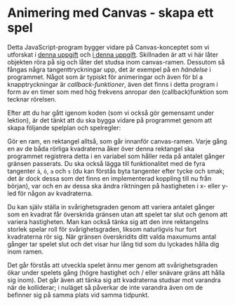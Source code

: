 # Animering med Canvas - skapa ett spel

Detta JavaScript-program bygger vidare på Canvas-konceptet som vi utforskat
i [denna uppgift](https://github.com/nika-edu/canvas-uppgift) och
[i denna uppgift](https://github.com/nika-edu/canvas-2022). Skillnaden är att vi
här låter objekten röra på sig och låter det studsa inom canvas-ramen. Dessutom
så fångas några tangenttryckningar upp, det är exempel på en _händelse_ i
programmet. Något som är typiskt för animeringar och även för bl a
knapptryckningar är _callback-funktioner_, även det finns i detta program i form
av en timer som med hög frekvens anropar den (callback)funktion som tecknar
rörelsen.

Efter att du har gått igenom koden (som vi också gör gemensamt under lektion),
är det tänkt att du ska bygga vidare på programmet genom att skapa följande
spelplan och spelregler:

Gör en ram, en rektangel alltså, som går innanför canvas-ramen. Varje gång en av
de båda rörliga kvadraterna åker över denna rektangel ska programmet registrera
detta i en variabel som håller reda på antalet gånger gränsen passerats. Du ska
också lägga till funktionalitet med de fyra tangenter `ä`, `ö`, `a` och `s`
(du kan förstås byta tangenter efter tycke och smak; det är dock dessa som
det finns en implementerad koppling till nu från början),
var och en av dessa ska ändra riktningen på hastigheten i x- eller y-led för
någon av kvadraterna.

Du kan själv ställa in svårighetsgraden genom att variera antalet gånger som
en kvadrat får överskrida gränsen utan att spelet tar slut och genom att variera
hastigheten. Man kan också tänka sig att den inre rektangelns storlek spelar
roll för svårighetsgraden, liksom naturligvis hur fort kvadraterna rör sig. När
gränsen överskridits ditt valda maxumums antal gånger tar spelet slut och det
visar hur lång tid som du lyckades hålla dig inom ramen.

Det går förstås att utveckla spelet ännu mer genom att svårighetsgraden ökar
under spelets gång (högre hastighet och / eller snävare gräns att hålla sig
inom). Det går även att tänka sig att kvadraterna studsar mot varandra när de
kolliderar; i nuläget så påverkar de inte varandra även om de befinner sig på
samma plats vid samma tidpunkt.
